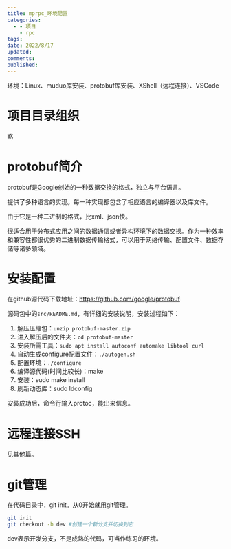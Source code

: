 ```yaml
---
title: mprpc_环境配置
categories:
  - - 项目
    - rpc
tags: 
date: 2022/8/17
updated: 
comments: 
published:
---
```

环境：Linux、muduo库安装、protobuf库安装、XShell（远程连接）、VSCode
# 项目目录组织

略
# protobuf简介

protobuf是Google创始的一种数据交换的格式，独立与平台语言。

提供了多种语言的实现。每一种实现都包含了相应语言的编译器以及库文件。

由于它是一种二进制的格式，比xml、json快。

很适合用于分布式应用之间的数据通信或者异构环境下的数据交换。作为一种效率和兼容性都很优秀的二进制数据传输格式，可以用于网络传输、配置文件、数据存储等诸多领域。

# 安装配置

在github源代码下载地址：https://github.com/google/protobuf

源码包中的`src/README.md`，有详细的安装说明，安装过程如下：

1. 解压压缩包：`unzip protobuf-master.zip`
2. 进入解压后的文件夹：`cd protobuf-master`
3. 安装所需工具：`sudo apt install autoconf automake libtool curl`
4. 自动生成configure配置文件：`./autogen.sh`
5. 配置环境：`./configure`
6. 编译源代码(时间比较长)：make
7. 安装：sudo make install
8. 刷新动态库：sudo ldconfig

安装成功后，命令行输入protoc，能出来信息。
# 远程连接SSH
见其他篇。
# git管理
在代码目录中，git init。从0开始就用git管理。
```bash
git init
git checkout -b dev #创建一个新分支并切换到它
```
dev表示开发分支，不是成熟的代码，可当作练习的环境。
